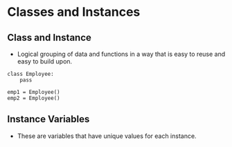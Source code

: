 # Classes and Instances

## Class and Instance
- Logical grouping of data and functions in a way that is easy to reuse and easy to build upon.
```
class Employee:
	pass
	
emp1 = Employee()
emp2 = Employee()
```

## Instance Variables
- These are variables that have unique values for each instance.

